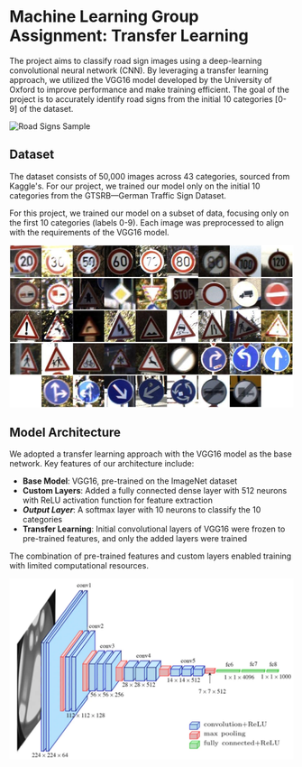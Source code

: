 # Machine Learning Group Assignment: Transfer Learning

The project aims to classify road sign images using a deep-learning convolutional neural network (CNN). By leveraging a transfer learning approach, we utilized the VGG16 model developed by the University of Oxford to improve performance and make training efficient. The goal of the project is to accurately identify road signs from the initial 10 categories [0-9] of the dataset.

![Road Signs Sample](https://raw.githubusercontent.com/GordonHeg/Machine-Learning-Group-Assignment-Transfer-Learning-/main/images/road_signs_sample.jpg)

## Dataset

The dataset consists of 50,000 images across 43 categories, sourced from Kaggle's. For our project, we trained our model only on the initial 10 categories from the GTSRB—German Traffic Sign Dataset.

For this project, we trained our model on a subset of data, focusing only on the first 10 categories (labels 0-9). Each image was preprocessed to align with the requirements of the VGG16 model.

![Dataset Sample](https://raw.githubusercontent.com/GordonHeg/Machine-Learning-Group-Assignment-Transfer-Learning-/main/images/dataset_sample.jpg)

## Model Architecture

We adopted a transfer learning approach with the VGG16 model as the base network. Key features of our architecture include:

- **Base Model**: VGG16, pre-trained on the ImageNet dataset
- **Custom Layers**: Added a fully connected dense layer with 512 neurons with ReLU activation function for feature extraction
- ***Output Layer***: A softmax layer with 10 neurons to classify the 10 categories
- **Transfer Learning**: Initial convolutional layers of VGG16 were frozen to pre-trained features, and only the added layers were trained

The combination of pre-trained features and custom layers enabled training with limited computational resources.

![Model Architecture Diagram](https://raw.githubusercontent.com/GordonHeg/Machine-Learning-Group-Assignment-Transfer-Learning-/main/images/model_architecture.jpg)
